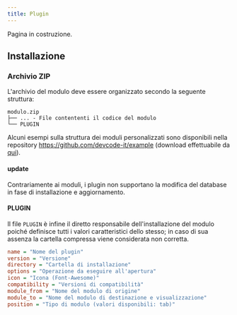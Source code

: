 ```yaml
---
title: Plugin
---
```


Pagina in costruzione.

## Installazione

### Archivio ZIP

L'archivio del modulo deve essere organizzato secondo la seguente struttura:

    modulo.zip
    ├── ... - File contententi il codice del modulo
    └── PLUGIN

Alcuni esempi sulla struttura dei moduli personalizzati sono disponibili nella repository https://github.com/devcode-it/example (download effettuabile da [qui](http://openstamanager.com/download/plugin_di_esempio.zip)).

#### update

Contrariamente ai moduli, i plugin non supportano la modifica del database in fase di installazione e aggiornamento.

#### PLUGIN

Il file `PLUGIN` è infine il diretto responsabile dell'installazione del modulo poiché definisce tutti i valori caratteristici dello stesso; in caso di sua assenza la cartella compressa viene considerata non corretta.

```ini
name = "Nome del plugin"
version = "Versione"
directory = "Cartella di installazione"
options = "Operazione da eseguire all'apertura"
icon = "Icona (Font-Awesome)"
compatibility = "Versioni di compatibilità"
module_from = "Nome del modulo di origine"
module_to = "Nome del modulo di destinazione e visualizzazione"
position = "Tipo di modulo (valori disponibili: tab)"
```
